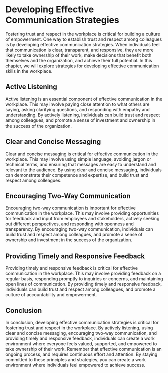 Developing Effective Communication Strategies
=====================================================================================

Fostering trust and respect in the workplace is critical for building a culture of empowerment. One way to establish trust and respect among colleagues is by developing effective communication strategies. When individuals feel that communication is clear, transparent, and responsive, they are more likely to take ownership of their work, make decisions that benefit both themselves and the organization, and achieve their full potential. In this chapter, we will explore strategies for developing effective communication skills in the workplace.

Active Listening
----------------

Active listening is an essential component of effective communication in the workplace. This may involve paying close attention to what others are saying, asking clarifying questions, and responding with empathy and understanding. By actively listening, individuals can build trust and respect among colleagues, and promote a sense of investment and ownership in the success of the organization.

Clear and Concise Messaging
---------------------------

Clear and concise messaging is critical for effective communication in the workplace. This may involve using simple language, avoiding jargon or technical terms, and ensuring that messages are easy to understand and relevant to the audience. By using clear and concise messaging, individuals can demonstrate their competence and expertise, and build trust and respect among colleagues.

Encouraging Two-Way Communication
---------------------------------

Encouraging two-way communication is important for effective communication in the workplace. This may involve providing opportunities for feedback and input from employees and stakeholders, actively seeking out different perspectives, and responding with openness and transparency. By encouraging two-way communication, individuals can build trust and respect among colleagues, and promote a sense of ownership and investment in the success of the organization.

Providing Timely and Responsive Feedback
----------------------------------------

Providing timely and responsive feedback is critical for effective communication in the workplace. This may involve providing feedback on a regular basis, responding promptly to inquiries or concerns, and maintaining open lines of communication. By providing timely and responsive feedback, individuals can build trust and respect among colleagues, and promote a culture of accountability and empowerment.

Conclusion
----------

In conclusion, developing effective communication strategies is critical for fostering trust and respect in the workplace. By actively listening, using clear and concise messaging, encouraging two-way communication, and providing timely and responsive feedback, individuals can create a work environment where everyone feels valued, supported, and empowered to take ownership of their work. Remember that effective communication is an ongoing process, and requires continuous effort and attention. By staying committed to these principles and strategies, you can create a work environment where individuals feel empowered to achieve success.
